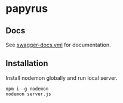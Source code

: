 # papyrus

## Docs
See [swagger-docs.yml](https://raw.githubusercontent.com/codenameyau/papyrus/master/swagger-docs.yml) for documentation.

## Installation
Install nodemon globally and run local server.

```
npm i -g nodemon
nodemon server.js
```
